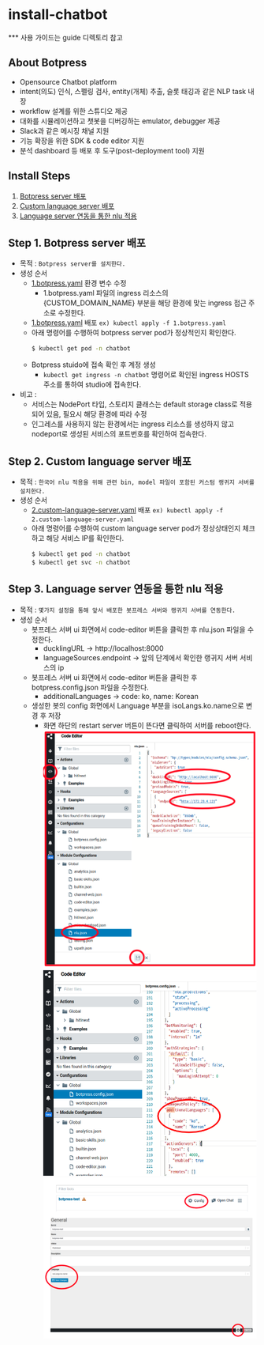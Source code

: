 # install-chatbot
*** 사용 가이드는 guide 디렉토리 참고

## About Botpress
* Opensource Chatbot platform
* intent(의도) 인식, 스펠링 검사, entity(개체) 추출, 슬롯 태깅과 같은 NLP task 내장
* workflow 설계를 위한 스튜디오 제공
* 대화를 시뮬레이션하고 챗봇을 디버깅하는 emulator, debugger 제공
* Slack과 같은 메시징 채널 지원
* 기능 확장을 위한 SDK & code editor 지원   
* 분석 dashboard 등 배포 후 도구(post-deployment tool) 지원


## Install Steps
1. [Botpress server 배포](https://github.com/tmax-cloud/install-chatbot#step-1-botpress-server-%EB%B0%B0%ED%8F%AC)
2. [Custom language server 배포](https://github.com/tmax-cloud/install-chatbot#step-2-custom-language-server-%EB%B0%B0%ED%8F%AC)
3. [Language server 연동을 통한 nlu 적용](https://github.com/tmax-cloud/install-chatbot#step-3-language-server-%EC%97%B0%EB%8F%99%EC%9D%84-%ED%86%B5%ED%95%9C-nlu-%EC%A0%81%EC%9A%A9)

## Step 1. Botpress server 배포
* 목적 : `Botpress server를 설치한다.`
* 생성 순서 
    * [1.botpress.yaml](./1.botpress.yaml) 환경 변수 수정
        * 1.botpress.yaml 파일의 ingress 리소스의 {CUSTOM_DOMAIN_NAME} 부분을 해당 환경에 맞는 ingress 접근 주소로 수정한다.
    * [1.botpress.yaml](./1.botpress.yaml) 배포 `ex) kubectl apply -f 1.botpress.yaml`
    * 아래 명령어를 수행하여 botpress server pod가 정상적인지 확인한다.
        ```bash
        $ kubectl get pod -n chatbot
        ```
    * Botpress stuido에 접속 확인 후 계정 생성
        * `kubectl get ingress -n chatbot` 명령어로 확인된 ingress HOSTS 주소를 통하여 studio에 접속한다.      
* 비고 : 
    * 서비스는 NodePort 타입, 스토리지 클래스는 default storage class로 적용되어 있음, 필요시 해당 환경에 따라 수정
    * 인그레스를 사용하지 않는 환경에서는 ingress 리소스를 생성하지 않고 nodeport로 생성된 서비스의 포트번호를 확인하여 접속한다.

## Step 2. Custom language server 배포
* 목적 : `한국어 nlu 적용을 위해 관련 bin, model 파일이 포함된 커스텀 랭귀지 서버를 설치한다.`
* 생성 순서 
    * [2.custom-language-server.yaml](./2.custom-language-server.yaml) 배포 `ex) kubectl apply -f 2.custom-language-server.yaml`
    * 아래 명령어를 수행하여 custom language server pod가 정상상태인지 체크하고 해당 서비스 IP를 확인한다.
        ```bash
        $ kubectl get pod -n chatbot
        $ kubectl get svc -n chatbot
        ```

## Step 3. Language server 연동을 통한 nlu 적용
* 목적 : `몇가지 설정을 통해 앞서 배포한 봇프레스 서버와 랭귀지 서버를 연동한다.`
* 생성 순서 
    * 봇프레스 서버 ui 화면에서 code-editor 버튼을 클릭한 후 nlu.json 파일을 수정한다.
        * ducklingURL -> http://localhost:8000
        * languageSources.endpoint -> 앞의 단계에서 확인한 랭귀지 서버 서비스의 ip 
    * 봇프레스 서버 ui 화면에서 code-editor 버튼을 클릭한 후 botpress.config.json 파일을 수정한다.   
        * additionalLanguages -> code: ko, name: Korean       
    * 생성한 봇의 config 화면에서 Language 부분을 isoLangs.ko.name으로 변경 후 저장
        * 화면 하단의 restart server 버튼이 뜬다면 클릭하여 서버를 reboot한다.
    ![1.URL.png](./img/1.URL.png)     
    ![3.additionallang.png](./img/3.additionallang.png)
    ![2.language.png](./img/2.language.png)  

